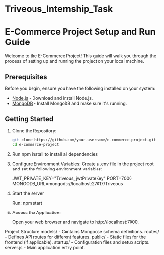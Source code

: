 # Triveous_Internship_Task

# E-Commerce Project Setup and Run Guide

Welcome to the E-Commerce Project! This guide will walk you through the process of setting up and running the project on your local machine.

## Prerequisites

Before you begin, ensure you have the following installed on your system:

- [Node.js](https://nodejs.org/) - Download and install Node.js.
- [MongoDB](https://www.mongodb.com/) - Install MongoDB and make sure it's running.

## Getting Started

1. Clone the Repository:

   ```bash
   git clone https://github.com/your-username/e-commerce-project.git
   cd e-commerce-project

2. Run npm install to install all dependencies.

3. Configure Environment Variables:
   Create a .env file in the project root and set the following environment variables:

   JWT_PRIVATE_KEY="Triveous_jwtPrivateKey"
   PORT=7000
   MONGODB_URL=mongodb://localhost:27017/Triveous

4. Start the server

   Run: npm start

5. Access the Application:

   Open your web browser and navigate to http://localhost:7000.

Project Structure
models/ - Contains Mongoose schema definitions.
routes/ - Defines API routes for different features.
public/ - Static files for the frontend (if applicable).
startup/ - Configuration files and setup scripts.
server.js - Main application entry point.
